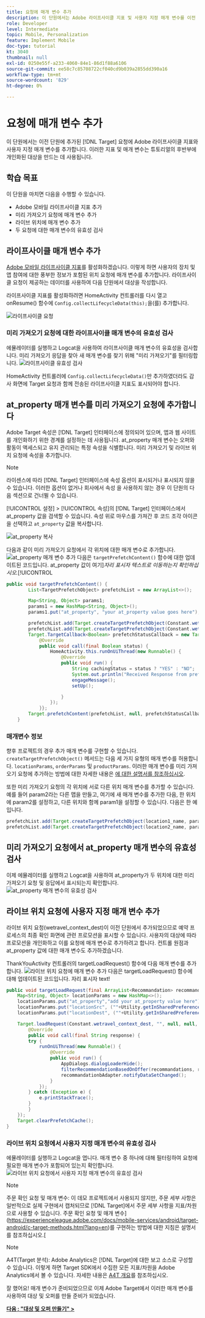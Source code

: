 ```yaml
---
title: 요청에 매개 변수 추가
description: 이 단원에서는 Adobe 라이프사이클 지표 및 사용자 지정 매개 변수를 이전 단원에 추가된 Target 요청에 추가합니다. 이러한 지표 및 매개 변수는 튜토리얼의 후반부에 개인화된 대상을 만드는 데 사용됩니다.
role: Developer
level: Intermediate
topic: Mobile, Personalization
feature: Implement Mobile
doc-type: tutorial
kt: 3040
thumbnail: null
exl-id: 0250e55f-a233-4060-84e1-86d1f88a6106
source-git-commit: ee58c7c85708722cf040cd9b039a2855dd390a16
workflow-type: tm+mt
source-wordcount: '829'
ht-degree: 0%

---
```


# 요청에 매개 변수 추가

이 단원에서는 이전 단원에 추가된 [!DNL Target] 요청에 Adobe 라이프사이클 지표와 사용자 지정 매개 변수를 추가합니다. 이러한 지표 및 매개 변수는 튜토리얼의 후반부에 개인화된 대상을 만드는 데 사용됩니다.

## 학습 목표

이 단원을 마치면 다음을 수행할 수 있습니다.

* Adobe 모바일 라이프사이클 지표 추가
* 미리 가져오기 요청에 매개 변수 추가
* 라이브 위치에 매개 변수 추가
* 두 요청에 대한 매개 변수의 유효성 검사

## 라이프사이클 매개 변수 추가

[Adobe 모바일 라이프사이클 지표](https://experienceleague.adobe.com/docs/mobile-services/android/metrics.html?lang=en)를 활성화하겠습니다. 이렇게 하면 사용자의 장치 및 앱 참여에 대한 풍부한 정보가 포함된 위치 요청에 매개 변수를 추가합니다. 라이프사이클 요청이 제공하는 데이터를 사용하여 다음 단원에서 대상을 작성합니다.

라이프사이클 지표를 활성화하려면 HomeActivity 컨트롤러를 다시 열고 onResume() 함수에 `Config.collectLifecycleData(this);`을(를) 추가합니다.

![라이프사이클 요청](assets/lifecycle_code.jpg)

### 미리 가져오기 요청에 대한 라이프사이클 매개 변수의 유효성 검사

에뮬레이터를 실행하고 Logcat을 사용하여 라이프사이클 매개 변수의 유효성을 검사합니다. 미리 가져오기 응답을 찾아 새 매개 변수를 찾기 위해 &quot;미리 가져오기&quot;를 필터링합니다.
![라이프사이클 유효성 검사](assets/lifecycle_validation.jpg)

HomeActivity 컨트롤러에 `Config.collectLifecycleData()`만 추가하였더라도 감사 화면에 Target 요청과 함께 전송된 라이프사이클 지표도 표시되어야 합니다.

## at_property 매개 변수를 미리 가져오기 요청에 추가합니다

Adobe Target 속성은 [!DNL Target] 인터페이스에 정의되어 있으며, 앱과 웹 사이트를 개인화하기 위한 경계를 설정하는 데 사용됩니다. at_property 매개 변수는 오퍼와 활동이 액세스되고 유지 관리되는 특정 속성을 식별합니다. 미리 가져오기 및 라이브 위치 요청에 속성을 추가합니다.

>[!NOTE]
>
>라이센스에 따라 [!DNL Target] 인터페이스에 속성 옵션이 표시되거나 표시되지 않을 수 있습니다. 이러한 옵션이 없거나 회사에서 속성 을 사용하지 않는 경우 이 단원의 다음 섹션으로 건너뛸 수 있습니다.

[!UICONTROL 설정] > [!UICONTROL 속성]의 [!DNL Target] 인터페이스에서 at_property 값을 검색할 수 있습니다.  속성 위로 마우스를 가져간 후 코드 조각 아이콘을 선택하고 `at_property` 값을 복사합니다.

![at_property 복사](assets/at_property_interface.jpg)

다음과 같이 미리 가져오기 요청에서 각 위치에 대한 매개 변수로 추가합니다.
![at_property 매개 변수 추가](assets/params_at_property.jpg)
다음은 `targetPrefetchContent()` 함수에 대한 업데이트된 코드입니다. at_property 값이 여기&#x200B;]_자리 표시자 텍스트로 이동하는지 확인하십시오._[!UICONTROL 

```java
public void targetPrefetchContent() {
        List<TargetPrefetchObject> prefetchList = new ArrayList<>();

        Map<String, Object> params1;
        params1 = new HashMap<String, Object>();
        params1.put("at_property", "your at_property value goes here");

        prefetchList.add(Target.createTargetPrefetchObject(Constant.wetravel_engage_home, params1));
        prefetchList.add(Target.createTargetPrefetchObject(Constant.wetravel_engage_search, params1));
        Target.TargetCallback<Boolean> prefetchStatusCallback = new Target.TargetCallback<Boolean>() {
            @Override
            public void call(final Boolean status) {
                HomeActivity.this.runOnUiThread(new Runnable() {
                    @Override
                    public void run() {
                        String cachingStatus = status ? "YES" : "NO";
                        System.out.println("Received Response from prefetch : " + cachingStatus);
                        engageMessage();
                        setUp();

                    }
                });
            }};
        Target.prefetchContent(prefetchList, null, prefetchStatusCallback);
    }
```

### 매개변수 정보

향후 프로젝트의 경우 추가 매개 변수를 구현할 수 있습니다. `createTargetPrefetchObject()` 메서드는 다음 세 가지 유형의 매개 변수를 허용합니다. `locationParams`, `orderParams` 및 `productParams`. 이러한 매개 변수를 미리 가져오기 요청에 추가하는 방법에 대한 자세한 내용은 [에 대한 설명서를 참조하십시오](https://experienceleague.adobe.com/docs/mobile-services/android/target-android/c-mob-target-prefetch-android.html?lang=en).

또한 미리 가져오기 요청의 각 위치에 서로 다른 위치 매개 변수를 추가할 수 있습니다. 예를 들어 param2라는 다른 맵을 만들고, 여기에 새 매개 변수를 추가한 다음, 한 위치에 param2를 설정하고, 다른 위치와 함께 param1을 설정할 수 있습니다. 다음은 한 예입니다.

```java
prefetchList.add(Target.createTargetPrefetchObject(location1_name, params1);
prefetchList.add(Target.createTargetPrefetchObject(location2_name, params2);
```

## 미리 가져오기 요청에서 at_property 매개 변수의 유효성 검사

이제 에뮬레이터를 실행하고 Logcat을 사용하여 at_property가 두 위치에 대한 미리 가져오기 요청 및 응답에서 표시되는지 확인합니다.
![at_property 매개 변수의 유효성 검사](assets/parameters_at_property_validation.jpg)

## 라이브 위치 요청에 사용자 지정 매개 변수 추가

라이브 위치 요청(wetravel_context_dest)이 이전 단원에서 추가되었으므로 예약 프로세스의 최종 확인 화면에 관련 프로모션을 표시할 수 있습니다. 사용자의 대상에 따라 프로모션을 개인화하고 이를 요청에 매개 변수로 추가하려고 합니다. 컨트롤 원점과 at_property 값에 대한 매개 변수도 추가하겠습니다.

ThankYouActivity 컨트롤러의 targetLoadRequest() 함수에 다음 매개 변수를 추가합니다.
![라이브 위치 요청에 매개 변수 추가](assets/parameters_live_location.jpg)
다음은 targetLoadRequest() 함수에 대해 업데이트된 코드입니다. 자리 표시자 text!

```java
public void targetLoadRequest(final ArrayList<Recommandation> recommandations) {
    Map<String, Object> locationParams = new HashMap<>();
    locationParams.put("at_property","add your at_property value here");
    locationParams.put("locationSrc", (""+Utility.getInSharedPreference(ThankYouActivity.this,Constant.departure,"")));
    locationParams.put("locationDest", (""+Utility.getInSharedPreference(ThankYouActivity.this,Constant.destination,"")));

    Target.loadRequest(Constant.wetravel_context_dest, "", null, null, locationParams, new Target.TargetCallback<String>() {
        @Override
        public void call(final String response) {
        try {
            runOnUiThread(new Runnable() {
                @Override
                public void run() {
                    AppDialogs.dialogLoaderHide();
                    filterRecommendationBasedOnOffer(recommandations, response);
                    recommandationbAdapter.notifyDataSetChanged();
                }
            });
        } catch (Exception e) {
            e.printStackTrace();
        }
        }
    });
    Target.clearPrefetchCache();
}
```

### 라이브 위치 요청에서 사용자 지정 매개 변수의 유효성 검사

에뮬레이터를 실행하고 Logcat을 엽니다. 매개 변수 중 하나에 대해 필터링하여 요청에 필요한 매개 변수가 포함되어 있는지 확인합니다.
![라이브 위치 요청에서 사용자 지정 매개 변수의 유효성 검사](assets/parameters_live_location_validation.jpg)

>[!NOTE]
>
>주문 확인 요청 및 매개 변수: 이 데모 프로젝트에서 사용되지 않지만, 주문 세부 사항은 일반적으로 실제 구현에서 캡처되므로 [!DNL Target]에서 주문 세부 사항을 지표/차원으로 사용할 수 있습니다. 주문 확인 요청 및 매개 변수](https://experienceleague.adobe.com/docs/mobile-services/android/target-android/c-target-methods.html?lang=en)를 구현하는 방법에 대한 지침은 설명서를 참조하십시오.[

>[!NOTE]
>
>A4T(Target 분석): Adobe Analytics은 [!DNL Target]에 대한 보고 소스로 구성할 수 있습니다. 이렇게 하면 Target SDK에서 수집한 모든 지표/차원을 Adobe Analytics에서 볼 수 있습니다. 자세한 내용은 [A4T 개요](https://experienceleague.adobe.com/docs/target/using/integrate/a4t/a4t.html?lang=en)를 참조하십시오.

잘 했어요! 매개 변수가 준비되었으므로 이제 Adobe Target에서 이러한 매개 변수를 사용하여 대상 및 오퍼를 만들 준비가 되었습니다.

**[다음 : &quot;대상 및 오퍼 만들기&quot; >](create-audiences-and-offers.md)**
